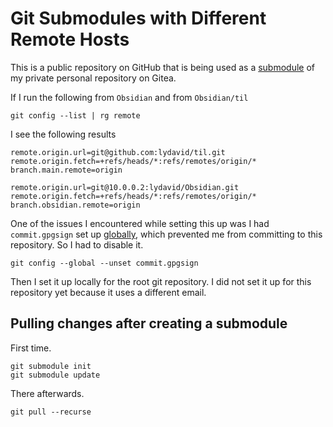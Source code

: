 # Git Submodules with Different Remote Hosts
This is a public repository on GitHub that is being used as a [submodule](https://git-scm.com/book/en/v2/Git-Tools-Submodules) of my private personal repository on Gitea.

If I run the following from `Obsidian` and from `Obsidian/til`
```
git config --list | rg remote
```

I see the following results
```
remote.origin.url=git@github.com:lydavid/til.git
remote.origin.fetch=+refs/heads/*:refs/remotes/origin/*
branch.main.remote=origin
```

```
remote.origin.url=git@10.0.0.2:lydavid/Obsidian.git
remote.origin.fetch=+refs/heads/*:refs/remotes/origin/*
branch.obsidian.remote=origin
```

One of the issues I encountered while setting this up was I had `commit.gpgsign` set up [globally](git-config-scope.md), which prevented me from committing to this repository. So I had to disable it.
```
git config --global --unset commit.gpgsign
```

Then I set it up locally for the root git repository. I did not set it up for this repository yet because it uses a different email.

## Pulling changes after creating a submodule
First time.
```
git submodule init
git submodule update
```

There afterwards.
```
git pull --recurse
```
